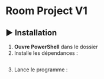 # Room Project V1

## ▶️ Installation 
1. **Ouvre PowerShell** dans le dossier
2. Installe les dépendances :
   ```pip install -r requirements.txt
   ```
3. Lance le programme :
   ```python main.py
   ```